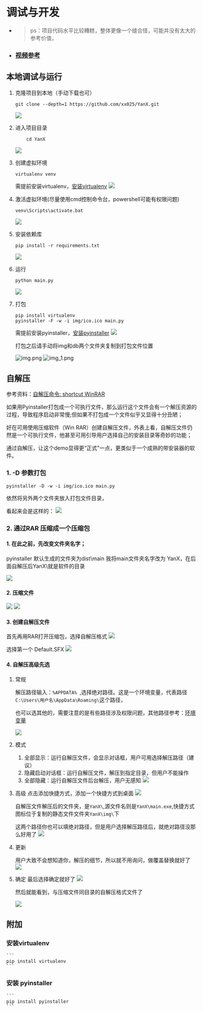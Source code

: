 # 调试与开发

- >ps：项目代码水平比较糟糕，整体更像一个缝合怪，可能并没有太大的参考价值，

- ### [视频参考](https://www.bilibili.com/video/BV1Ce4y1Z7Nq)

## 本地调试与运行

1. 克隆项目到本地（手动下载也可）

    ```
    git clone --depth=1 https://github.com/xx025/YanX.git
    ```
    ![](img/2022-09-05_20-09-08-克隆.png)

2. 进入项目目录
    ```text
        cd YanX
    ```
    ![](img/2022-09-05_20-10-57-目录.png)

3. 创建虚拟环境

    ```text
    virtualenv venv
    ```
    需提前安装virtualenv，[安装virtualenv](#安装virtualenv)
    ![](img/2022-09-05_20-11-33-创建.png)

4. 激活虚拟环境(尽量使用cmd控制命令台，powershell可能有权限问题)

    ```
    venv\Scripts\activate.bat
    ```
    ![](img/2022-09-05_20-12-10-激活.png)


5. 安装依赖库

    ```
    pip install -r requirements.txt
    ```
    ![](img/2022-09-05_20-12-36-依赖.png)

6. 运行

    ```
    python main.py
    ```
    ![](img/2022-09-05_20-17-00-运行.png)

7. 打包

    ```
    pip install virtualenv
    pyinstaller -F -w -i img/ico.ico main.py
    ```
    需提前安装pyinstaller，[安装pyinstaller](#安装pyinstaller)
    ![](img/2022-09-05_20-19-14-打包.png)

    打包之后请手动将img和db两个文件夹复制到打包文件位置

    ![img.png](img/复制.png)
    ![img_1.png](img/目录.png)

## 自解压

参考资料：[自解压命令: shortcut WinRAR](https://documentation.help/WinRAR-zh/HELPSFXShortcut.htm)

如果用Pyinstaller打包成一个可执行文件，那么运行这个文件会有一个解压资源的过程，导致程序启动非常慢;但如果不打包成一个文件似乎又显得十分丑陋；

好在可用使用压缩软件（Win RAR）创建自解压文件，外表上看，自解压文件仍然是一个可执行文件，他甚至可用引导用户选择自己的安装目录等奇妙的功能；

通过自解压，让这个demo显得更“正式”一点，更类似于一个成熟的带安装器的软件。

### 1. -D 参数打包

   ```
   pyinstaller -D -w -i img/ico.ico main.py
   ```
   依然将另外两个文件夹放入打包文件目录，

   看起来会是这样的：
   ![](img/2022-09-06_21-05-34-自解压-复制.png)

### 2. 通过RAR 压缩成一个压缩包

#### 1. 在此之前，先改变文件夹名字；
   pyinstaller 默认生成的文件夹为dist\main
   我将main文件夹名字改为 YanX，在后面自解压后YanX\就是软件的目录
   
   ![](img/2022-09-06_21-14-25-自解压-改名.png)
   
#### 2. 压缩文件
   
   ![](img/2022-09-06_21-16-15-自解压-压缩.png)
   ![](img/2022-09-06_21-17-54-自解压-压缩完成.png)
   
#### 3. 创建自解压文件
   
   首先再用RAR打开压缩包，选择自解压格式
   ![](img/2022-09-06_21-21-46-自解压-打开.png)
      
   选择第一个 Default.SFX
   ![](img/2022-09-06_21-25-31-自解压-默认模板.png)

#### 4. 自解压高级先选
      
1. 常规

   解压路径输入：`%APPDATA% `,选择绝对路径。这是一个环境变量，代表路径 `C:\Users\用户名\AppData\Roaming\`这个路径，

   也可以选其他的，需要注意的是有些路径涉及权限问题，其他路径参考：[环境变量](https://baike.baidu.com/item/%E7%8E%AF%E5%A2%83%E5%8F%98%E9%87%8F)

   ![](img/2022-09-06_21-28-50-自解压-常规.png)

2. 模式
   1. 全部显示：运行自解压文件，会显示对话框，用户可用选择解压路径（建议）
   2. 隐藏启动对话框：运行自解压文件，解压到指定目录，但用户不能操作
   3. 全部隐藏：运行自解压文件后台解压，用户无感知
   ![](img/2022-09-06_21-42-19-自解压-模式.png)

3. 高级
   点击添加快捷方式，添加一个快捷方式到桌面
   ![](img/2022-09-06_21-46-28-自解压-快捷方式.png)
   
   自解压文件解压后的文件夹，是`YanX\`,源文件名则是`YanX\main.exe`,快捷方式图标位于复制的静态文件文件夹`YanX\img\`下
   
   这两个路径你也可以填绝对路径，但是用户选择解压路径后，就绝对路径没那么好用了
   ![](img/2022-09-06_21-49-24-自解压-快捷方式-路径.png)
4. 更新

   用户大致不会想知道你，解压的细节，所以就不用询问，做覆盖替换就好了
   ![](img/2022-09-06_21-55-16-自解压-更新.png)

5. 确定
   最后选择确定就好了
   ![](img/2022-09-06_21-49-24-自解压-确定.png)
   
   然后就能看到，与压缩文件同目录的自解压格式文件了
   
   ![](img/2022-09-06_21-59-47-自解压-完成.png)

   


      
   
      
   


## 附加

### 安装virtualenv

    ```
    pip install virtualenv
    ```

### 安装 pyinstaller

    ```
    pip install pyinstaller
    ```
